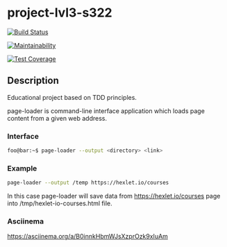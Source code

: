 # project-lvl3-s322

[![Build Status](https://travis-ci.com/ksbulgakov/project-lvl3-s322.svg?branch=master)](https://travis-ci.com/ksbulgakov/project-lvl3-s322)

[![Maintainability](https://api.codeclimate.com/v1/badges/3668c147846a108ada03/maintainability)](https://codeclimate.com/github/ksbulgakov/project-lvl3-s322/maintainability)

[![Test Coverage](https://api.codeclimate.com/v1/badges/3668c147846a108ada03/test_coverage)](https://codeclimate.com/github/ksbulgakov/project-lvl3-s322/test_coverage)

## Description

Educational project based on TDD principles.

page-loader is command-line interface application which loads page content from a given web address.

### Interface

```sh
foo@bar:~$ page-loader --output <directory> <link>
```

### Example

```sh
page-loader --output /temp https://hexlet.io/courses
```

In this case page-loader will save data from <https://hexlet.io/courses> page into /tmp/hexlet-io-courses.html file.

### Asciinema

<https://asciinema.org/a/B0innkHbmWJsXzprOzk9xIuAm>
